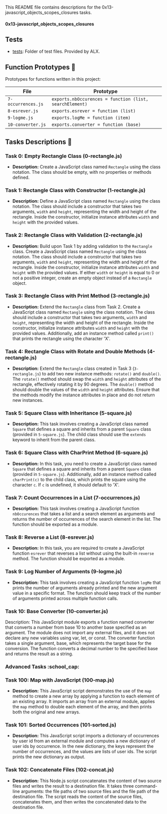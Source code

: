 This README file contains descriptions for the 0x13-javascript_objects_scopes_closures tasks.

#### 0x13-javascript_objects_scopes_closures


## Tests 

* [tests](./tests): Folder of test files. Provided by ALX.

## Function Prototypes :open_book:

Prototypes for functions written in this project:

| File               | Prototype                                               |
| ------------------ | ------------------------------------------------------- |
| `7-occurrences.js` | `exports.nbOccurences = function (list, searchElement)` |
| `8-esrever.js`     | `exports.esrever = function (list)`                     |
| `9-logme.js`       | `exports.logMe = function (item)`                       |
| `10-converter.js`  | `exports.converter = function (base)`                   |


## Tasks Descriptions :page_with_curl:




### Task 0: Empty Rectangle Class (0-rectangle.js)

- **Description:** Create a JavaScript class named `Rectangle` using the class notation. The class should be empty, with no properties or methods defined.

### Task 1: Rectangle Class with Constructor (1-rectangle.js)

- **Description:** Define a JavaScript class named `Rectangle` using the class notation. The class should include a constructor that takes two arguments, `width` and `height`, representing the width and height of the rectangle. Inside the constructor, initialize instance attributes `width` and `height` with the provided values.

### Task 2: Rectangle Class with Validation (2-rectangle.js)

- **Description:** Build upon Task 1 by adding validation to the `Rectangle` class. Create a JavaScript class named `Rectangle` using the class notation. The class should include a constructor that takes two arguments, `width` and `height`, representing the width and height of the rectangle. Inside the constructor, initialize instance attributes `width` and `height` with the provided values. If either `width` or `height` is equal to 0 or not a positive integer, create an empty object instead of a `Rectangle` object.

### Task 3: Rectangle Class with Print Method (3-rectangle.js)

- **Description:** Extend the `Rectangle` class from Task 2. Create a JavaScript class named `Rectangle` using the class notation. The class should include a constructor that takes two arguments, `width` and `height`, representing the width and height of the rectangle. Inside the constructor, initialize instance attributes `width` and `height` with the provided values. Additionally, add an instance method called `print()` that prints the rectangle using the character 'X'.


### Task 4: Rectangle Class with Rotate and Double Methods (4-rectangle.js)

- **Description:** Extend the `Rectangle` class created in Task 3 (`3-rectangle.js`) to add two new instance methods: `rotate()` and `double()`. The `rotate()` method should swap the `width` and `height` attributes of the rectangle, effectively rotating it by 90 degrees. The `double()` method should double the values of the `width` and `height` attributes. Ensure that the methods modify the instance attributes in place and do not return new instances.

### Task 5: Square Class with Inheritance (5-square.js)

- **Description:** This task involves creating a JavaScript class named `Square` that defines a square and inherits from a parent `Square` class (provided in `5-square.js`). The child class should use the `extends` keyword to inherit from the parent class.

### Task 6: Square Class with CharPrint Method (6-square.js)

- **Description:** In this task, you need to create a JavaScript class named `Square` that defines a square and inherits from a parent `Square` class (provided in `5-square.js`). Additionally, add an instance method called `charPrint(c)` to the child class, which prints the square using the character `c`. If `c` is undefined, it should default to 'X'.

### Task 7: Count Occurrences in a List (7-occurrences.js)

- **Description:** This task involves creating a JavaScript function `nbOccurences` that takes a list and a search element as arguments and returns the number of occurrences of the search element in the list. The function should be exported as a module.

### Task 8: Reverse a List (8-esrever.js)

- **Description:** In this task, you are required to create a JavaScript function `esrever` that reverses a list without using the built-in `reverse` method. The function should be exported as a module.

### Task 9: Log Number of Arguments (9-logme.js)

- **Description:** This task involves creating a JavaScript function `logMe` that prints the number of arguments already printed and the new argument value in a specific format. The function should keep track of the number of arguments printed across multiple function calls.

### Task 10: Base Converter (10-converter.js)
Description: This JavaScript module exports a function named converter that converts a number from base 10 to another base specified as an argument. The module does not import any external files, and it does not declare any new variables using var, let, or const. The converter function takes a single argument, base, which represents the target base for the conversion. The function converts a decimal number to the specified base and returns the result as a string.


###  Advanced Tasks :school_cap:


### Task 100: Map with JavaScript (100-map.js)

- **Description:** This JavaScript script demonstrates the use of the `map` method to create a new array by applying a function to each element of an existing array. It imports an array from an external module, applies the `map` method to double each element of the array, and then prints both the original and new arrays.

### Task 101: Sorted Occurrences (101-sorted.js)

- **Description:** This JavaScript script imports a dictionary of occurrences by user id from an external module and computes a new dictionary of user ids by occurrence. In the new dictionary, the keys represent the number of occurrences, and the values are lists of user ids. The script prints the new dictionary as output.

### Task 102: Concatenate Files (102-concat.js)

- **Description:** This Node.js script concatenates the content of two source files and writes the result to a destination file. It takes three command-line arguments: the file paths of two source files and the file path of the destination file. The script reads the content of the source files, concatenates them, and then writes the concatenated data to the destination file.
